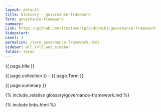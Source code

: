 ```yaml
---
layout: default
title: Glossary - governance-framework
Term: governance-framework
summary: 
Link: https://github.com/trustoverip/acdc/wiki/governance-framework
Videostart: 
Level: 3
permalink: /term_governance-framework.html
sidebar: all_lvl3_wot_sidebar
folder: terms
---
```


{{ page.title }}

{{ page.collection }} - {{ page.Term }}

   {{ page.summary }}

{% include_relative glossary/governance-framework.md %}

 {% include links.html %} 
